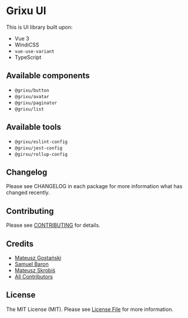 # Grixu UI

This is UI library built upon:
* Vue 3
* WindiCSS
* `vue-use-variant`
* TypeScript

## Available components
* `@grixu/button`
* `@grixu/avatar`
* `@grixu/paginator`
* `@grixu/list`

## Available tools
* `@grixu/eslint-config`
* `@grixu/jest-config`
* `@girxu/rollup-config`

## Changelog

Please see CHANGELOG in each package for more information what has changed recently.

## Contributing

Please see [CONTRIBUTING](CONTRIBUTING.md) for details.

## Credits

- [Mateusz Gostański](https://github.com/grixu)
- [Samuel Baron](https://github.com/samuelbaron)
- [Mateusz Skrobiś](https://github.com/mateuszskrobis)
- [All Contributors](../../contributors)

## License

The MIT License (MIT). Please see [License File](LICENSE.md) for more information.
